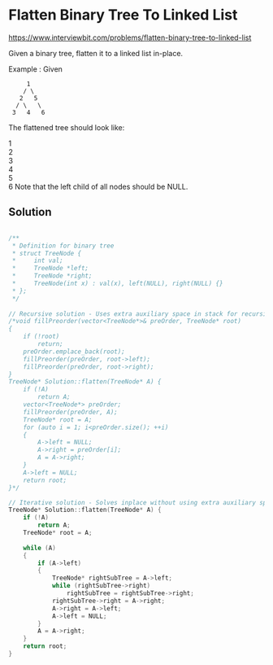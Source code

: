 # Flatten Binary Tree To Linked List

https://www.interviewbit.com/problems/flatten-binary-tree-to-linked-list


Given a binary tree, flatten it to a linked list in-place.

Example :
Given


         1
        / \
       2   5
      / \   \
     3   4   6
The flattened tree should look like:

   1
    \
     2
      \
       3
        \
         4
          \
           5
            \
             6
Note that the left child of all nodes should be NULL.

## Solution

```cpp

/**
 * Definition for binary tree
 * struct TreeNode {
 *     int val;
 *     TreeNode *left;
 *     TreeNode *right;
 *     TreeNode(int x) : val(x), left(NULL), right(NULL) {}
 * };
 */
 
// Recursive solution - Uses extra auxiliary space in stack for recursive calls.
/*void fillPreorder(vector<TreeNode*>& preOrder, TreeNode* root)
{
    if (!root)
        return;
    preOrder.emplace_back(root);
    fillPreorder(preOrder, root->left);
    fillPreorder(preOrder, root->right);
}
TreeNode* Solution::flatten(TreeNode* A) {
    if (!A)
        return A;
    vector<TreeNode*> preOrder;
    fillPreorder(preOrder, A);
    TreeNode* root = A;
    for (auto i = 1; i<preOrder.size(); ++i)
    {
        A->left = NULL;
        A->right = preOrder[i];
        A = A->right;
    }
    A->left = NULL;
    return root;
}*/

// Iterative solution - Solves inplace without using extra auxiliary space for recursion.
TreeNode* Solution::flatten(TreeNode* A) {
    if (!A)
        return A;
    TreeNode* root = A;
    
    while (A)
    {
        if (A->left)
        {
            TreeNode* rightSubTree = A->left;
            while (rightSubTree->right)
                rightSubTree = rightSubTree->right;
            rightSubTree->right = A->right;
            A->right = A->left;
            A->left = NULL;
        }
        A = A->right;
    }
    return root;
}
```